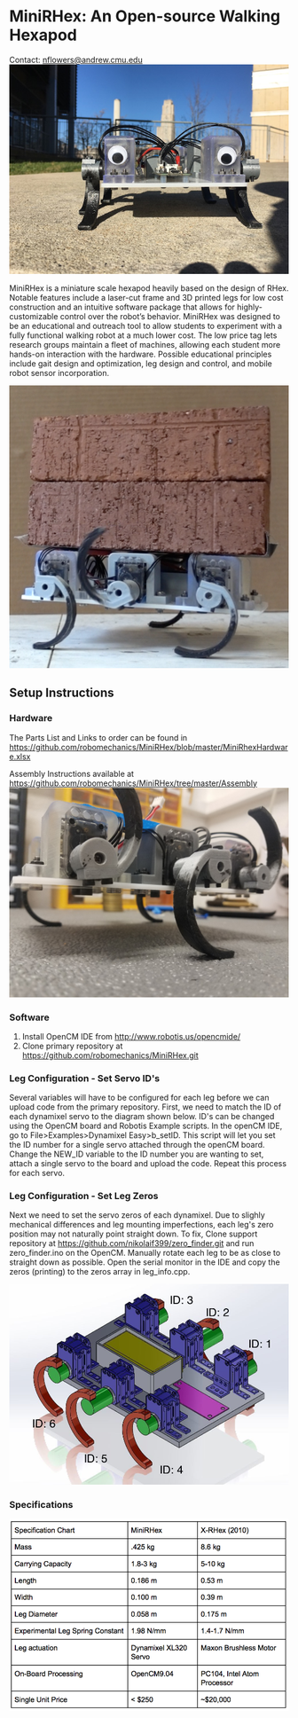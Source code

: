 # MiniRHex: An Open-source Walking Hexapod
Contact: nflowers@andrew.cmu.edu
![MiniRHex Prototype](Images/mini1.jpg)

MiniRHex is a miniature scale hexapod heavily based on the design of RHex. Notable features include a laser-cut frame and 3D printed legs for low cost construction and an intuitive software package that allows for highly-customizable control over the robot’s behavior. MiniRHex was designed to be an educational and outreach tool to allow students to experiment with a fully functional walking robot at a much lower cost. The low price tag lets research groups maintain a fleet of machines, allowing each student more hands-on interaction with the hardware. Possible educational principles include gait design and optimization, leg design and control, and mobile robot sensor incorporation.

![Payload Demonstration](Images/Brick_carrying.png)
## Setup Instructions

### Hardware
The Parts List and Links to order can be found in https://github.com/robomechanics/MiniRHex/blob/master/MiniRhexHardware.xlsx

Assembly Instructions available at https://github.com/robomechanics/MiniRHex/tree/master/Assembly
![Leg assembly close-up](Images/1.jpg)

### Software
1. Install OpenCM IDE from http://www.robotis.us/opencmide/
2. Clone primary repository at https://github.com/robomechanics/MiniRHex.git

### Leg Configuration - Set Servo ID's
Several variables will have to be configured for each leg before we can upload code from the primary repository. First, we need to match the ID of each dynamixel servo to the diagram shown below. ID's can be changed using the OpenCM board and Robotis Example scripts. In the openCM IDE, go to File>Examples>Dynamixel Easy>b_setID. This script will let you set the ID number for a single servo attached through the openCM board. Change the NEW_ID variable to the ID number you are wanting to set, attach a single servo to the board and upload the code. Repeat this process for each servo. 

### Leg Configuration - Set Leg Zeros
Next we need to set the servo zeros of each dynamixel. Due to slighly mechanical differences and leg mounting imperfections, each leg's zero position may not naturally point straight down. To fix, Clone support repository at https://github.com/nikolaif399/zero_finder.git and run zero_finder.ino on the OpenCM. Manually rotate each leg to be as close to straight down as possible. Open the serial monitor in the IDE and copy the zeros (printing) to the zeros array in leg_info.cpp.

![MiniRHex CAD](Images/RHex_Mini_IDS.JPG)

### Specifications
![MiniRHex Specifications](Images/Spec_Chart.png)





